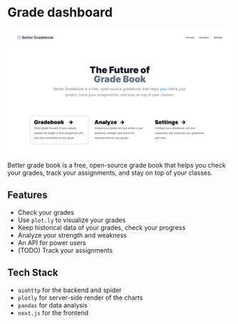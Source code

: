 # Grade dashboard

![Screenshot of the index.html](images/index.png)

Better grade book is a free, open-source grade book that helps you check your grades, track your assignments, and stay
on top of your classes.

## Features

- Check your grades
- Use `plot.ly` to visualize your grades
- Keep historical data of your grades, check your progress
- Analyze your strength and weakness
- An API for power users
- (TODO) Track your assignments

## Tech Stack

- `aiohttp` for the backend and spider
- `plotly` for server-side render of the charts
- `pandas` for data analysis
- `next.js` for the frontend